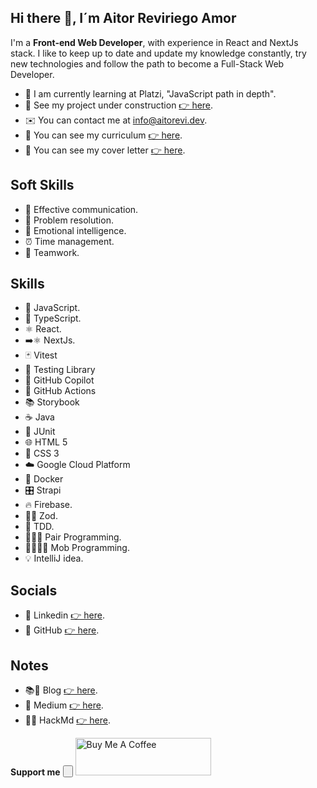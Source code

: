 ## Hi there 👋, I´m Aitor Reviriego Amor

I'm a **Front-end Web Developer**, with experience in React and NextJs stack. I like to keep up to date and update my knowledge constantly, try new technologies and follow the path to become a Full-Stack Web Developer.

- 🌱 I am currently learning at Platzi, "JavaScript path in depth".
- 🚧 See my project under construction [👉 here](https://you-pod-2-0.vercel.app/).
- ✉️ You can contact me at info@aitorevi.dev.
- 📄 You can see my curriculum [👉 here](/docs/CV_Aitor_Reviriego_Amor.pdf).
- 📝 You can see my cover letter [👉 here](/docs/Carta_de_presentacion_Aitor_Reviriego_Amor.pdf).

## Soft Skills

- 💬 Effective communication.
- 🧩 Problem resolution.
- 🧠 Emotional intelligence.
- ⏰ Time management.
- 🤝 Teamwork.

## Skills

- 📜 JavaScript.
- 🔵 TypeScript.
- ⚛️ React.
- ➡️⚛️ NextJs.
- 🃏 Vitest
- 🧪 Testing Library
- 🤖 GitHub Copilot
- 🚀 GitHub Actions
- 📚 Storybook
- ☕ Java
- 🔬 JUnit
- 🌐 HTML 5
- 🎨 CSS 3
- ☁️ Google Cloud Platform
- 🐳 Docker
- 🎛️ Strapi
- 🔥 Firebase.
- 🧙‍♂️ Zod.
- 🧪 TDD.
- 👨‍👩‍👦 Pair Programming.
- 👨‍👩‍👦‍👦 Mob Programming.
- 💡 IntelliJ idea.

## Socials

- 🔗 Linkedin [👉 here](https://es.linkedin.com/in/aitor-reviriego-amor).
- 🐙 GitHub [👉 here](https://github.com/aitorevi).

## Notes

- 📚📝 Blog [👉 here](https://linktr.ee/aitorevi.dev_lean_mind_blog).
- 📰 Medium [👉 here](https://medium.com/@aitorevi).
- 📝✨ HackMd [👉 here](https://hackmd.io/@CkTa-WbeTiCXupfh7N0zjg).

**Support me**
<button>

</button>
<a href="https://www.buymeacoffee.com/aitorevi" target="_blank"><img src="https://cdn.buymeacoffee.com/buttons/v2/default-yellow.png" alt="Buy Me A Coffee" style="height: 60px !important;width: 217px !important;" ></a>